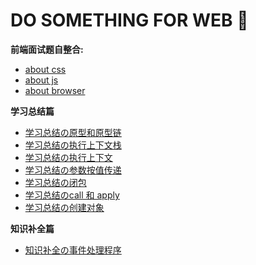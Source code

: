 ﻿# DO SOMETHING FOR WEB :runner:

**前端面试题自整合:**
  * [about css](https://github.com/AngellinaZ/blog/blob/master/%E9%9D%A2%E8%AF%95%E9%A2%98%E8%87%AA%E5%90%88%E9%9B%86/css%E9%83%A8%E5%88%86.md)
  * [about js](https://github.com/AngellinaZ/blog/blob/master/%E9%9D%A2%E8%AF%95%E9%A2%98%E8%87%AA%E5%90%88%E9%9B%86/js%E9%83%A8%E5%88%86.md)
  * [about browser](https://github.com/AngellinaZ/blog/blob/master/%E9%9D%A2%E8%AF%95%E9%A2%98%E8%87%AA%E5%90%88%E9%9B%86/%E6%B5%8F%E8%A7%88%E5%99%A8%E9%83%A8%E5%88%86.md)



**学习总结篇**
  * [学习总结の原型和原型链](https://github.com/AngellinaZ/blog/blob/master/articles/%E5%AD%A6%E4%B9%A0%E6%80%BB%E7%BB%93/%E5%AD%A6%E4%B9%A0%E6%80%BB%E7%BB%93%E3%81%AE%E5%8E%9F%E5%9E%8B%E5%92%8C%E5%8E%9F%E5%9E%8B%E9%93%BE.md)
  * [学习总结の执行上下文栈](https://github.com/AngellinaZ/blog/blob/master/articles/%E5%AD%A6%E4%B9%A0%E6%80%BB%E7%BB%93/%E5%AD%A6%E4%B9%A0%E6%80%BB%E7%BB%93%E3%81%AE%E6%89%A7%E8%A1%8C%E4%B8%8A%E4%B8%8B%E6%96%87%E6%A0%88.md)
  * [学习总结の执行上下文](https://github.com/AngellinaZ/blog/blob/master/articles/%E5%AD%A6%E4%B9%A0%E6%80%BB%E7%BB%93/%E5%AD%A6%E4%B9%A0%E6%80%BB%E7%BB%93%E3%81%AE%E6%89%A7%E8%A1%8C%E4%B8%8A%E4%B8%8B%E6%96%87.md)
  * [学习总结の参数按值传递](https://github.com/AngellinaZ/blog/blob/master/articles/%E5%AD%A6%E4%B9%A0%E6%80%BB%E7%BB%93/%E5%AD%A6%E4%B9%A0%E6%80%BB%E7%BB%93%E3%81%AE%E5%8F%82%E6%95%B0%E6%8C%89%E5%80%BC%E4%BC%A0%E9%80%92.md)		
  * [学习总结の闭包](https://github.com/AngellinaZ/blog/blob/master/articles/%E5%AD%A6%E4%B9%A0%E6%80%BB%E7%BB%93/%E5%AD%A6%E4%B9%A0%E6%80%BB%E7%BB%93%E3%81%AE%E9%97%AD%E5%8C%85(Closure).md)
  * [学习总结のcall 和 apply](https://github.com/AngellinaZ/blog/blob/master/articles/%E5%AD%A6%E4%B9%A0%E6%80%BB%E7%BB%93/%E5%AD%A6%E4%B9%A0%E6%80%BB%E7%BB%93%E3%81%AEcall%20%E5%92%8C%20apply.md)
  * [学习总结の创建对象](https://github.com/AngellinaZ/blog/blob/master/articles/%E5%AD%A6%E4%B9%A0%E6%80%BB%E7%BB%93/%E5%AD%A6%E4%B9%A0%E6%80%BB%E7%BB%93%E3%81%AE%E5%88%9B%E5%BB%BA%E5%AF%B9%E8%B1%A1.md)


**知识补全篇**
  * [知识补全の事件处理程序](https://github.com/AngellinaZ/blog/blob/master/articles/%E7%9F%A5%E8%AF%86%E8%A1%A5%E5%85%A8/%E7%9F%A5%E8%AF%86%E8%A1%A5%E5%85%A8%E3%81%AE%E4%BA%8B%E4%BB%B6%E5%A4%84%E7%90%86%E7%A8%8B%E5%BA%8F.md)